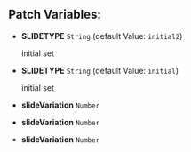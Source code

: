 ## Patch Variables:

* __SLIDETYPE__ ```String``` (default Value: `initial2`)

  initial set

* __SLIDETYPE__ ```String``` (default Value: `initial`)

  initial set

* __slideVariation__ ```Number```
* __slideVariation__ ```Number```
* __slideVariation__ ```Number```

